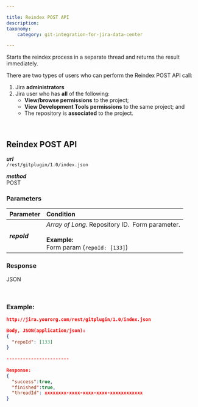 ```yaml
---

title: Reindex POST API
description:
taxonomy:
    category: git-integration-for-jira-data-center

---
```

Starts the reindex process in a separate thread and returns the result immediately.

<div class="bbb-callout bbb--alert">
    <div class="irow">
    <div class="ilogobox">
        <span class="logoimg"></span>
    </div>
    <div class="imsgbox">
        There are two types of users who can perform the Reindex POST API call:
        <ol>
            <li>Jira <b>administrators</b></li>
            <li>Jira user who has <b>all</b> of the following:
            <ul>
                <li><b>View/browse permissions</b> to the project;</li>
                <li><b>View Development Tools permissions</b> to the same project; and</li>
                <li>The repository is <b>associated</b> to the project.</li>
            </ul></li>
        </ol>
    </div>
    </div>
</div>
<br>

## Reindex POST API

_**url**_<br>
`/rest/gitplugin/1.0/index.json`

_**method**_<br>
POST

### Parameters

| Parameter | Condition |
| :--- | :--- |
| _**repoId**_ | _Array of Long_. Repository ID.  Form parameter.<br><br>**Example:**<br>Form param (`repoId: [133]`) |

### Response
JSON

<br>

### Example:

```json
http://jira.yourorg.com/rest/gitplugin/1.0/index.json

Body, JSON(application/json):
{
  "repoId": [133]
}
 
-----------------------
 
Response:
{
  "success":true,
  "finished":true,
  "threadId": xxxxxxxx-xxxx-xxxx-xxxx-xxxxxxxxxxxx
}
```

